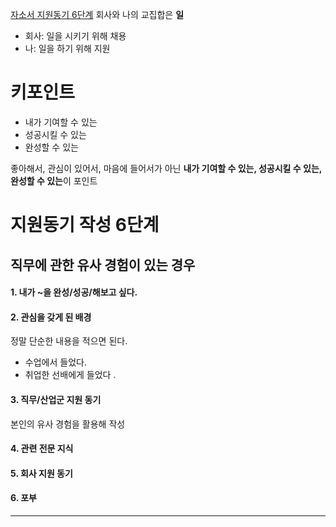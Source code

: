 [자소서 지원동기 6단계](https://www.youtube.com/watch?v=OIliv2jpDyM)
회사와 나의 교집합은 **일**
- 회사: 일을 시키기 위해 채용
- 나: 일을 하기 위해 지원

# 키포인트
- 내가 기여할 수 있는
- 성공시킬 수 있는
- 완성할 수 있는

좋아해서, 관심이 있어서, 마음에 들어서가 아닌 **내가 기여할 수 있는, 성공시킬 수 있는, 완성할 수 있는**이 포인트
# 지원동기 작성 6단계
## 직무에 관한 유사 경험이 있는 경우
#### 1. 내가 ~을 완성/성공/해보고 싶다.
#### 2. 관심을 갖게 된 배경
정말 단순한 내용을 적으면 된다. 
- 수업에서 들었다. 
- 취업한 선배에게 들었다 .
#### 3. 직무/산업군 지원 동기
본인의 유사 경험을 활용해 작성
#### 4. 관련 전문 지식

#### 5. 회사 지원 동기
#### 6. 포부
---

